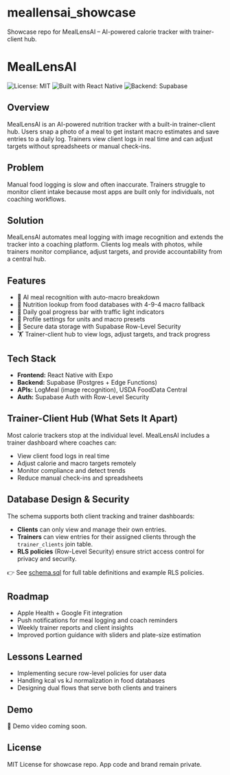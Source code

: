 # meallensai_showcase
Showcase repo for MealLensAI – AI-powered calorie tracker with trainer-client hub.

# MealLensAI

![License: MIT](https://img.shields.io/badge/License-MIT-green.svg)
![Built with React Native](https://img.shields.io/badge/React%20Native-Expo-blue)
![Backend: Supabase](https://img.shields.io/badge/Backend-Supabase-green)

## Overview
MealLensAI is an AI-powered nutrition tracker with a built-in trainer-client hub. Users snap a photo of a meal to get instant macro estimates and save entries to a daily log. Trainers view client logs in real time and can adjust targets without spreadsheets or manual check-ins.

## Problem
Manual food logging is slow and often inaccurate. Trainers struggle to monitor client intake because most apps are built only for individuals, not coaching workflows.

## Solution
MealLensAI automates meal logging with image recognition and extends the tracker into a coaching platform. Clients log meals with photos, while trainers monitor compliance, adjust targets, and provide accountability from a central hub.

## Features
- 📸 AI meal recognition with auto-macro breakdown  
- 🔢 Nutrition lookup from food databases with 4-9-4 macro fallback  
- 🎯 Daily goal progress bar with traffic light indicators  
- 👤 Profile settings for units and macro presets  
- 🔐 Secure data storage with Supabase Row-Level Security  
- 🏋️ Trainer-client hub to view logs, adjust targets, and track progress  

## Tech Stack
- **Frontend:** React Native with Expo  
- **Backend:** Supabase (Postgres + Edge Functions)  
- **APIs:** LogMeal (image recognition), USDA FoodData Central  
- **Auth:** Supabase Auth with Row-Level Security  

## Trainer-Client Hub (What Sets It Apart)
Most calorie trackers stop at the individual level. MealLensAI includes a trainer dashboard where coaches can:  
- View client food logs in real time  
- Adjust calorie and macro targets remotely  
- Monitor compliance and detect trends  
- Reduce manual check-ins and spreadsheets  

## Database Design & Security
The schema supports both client tracking and trainer dashboards:
- **Clients** can only view and manage their own entries.  
- **Trainers** can view entries for their assigned clients through the `trainer_clients` join table.  
- **RLS policies** (Row-Level Security) ensure strict access control for privacy and security.  

👉 See [schema.sql](snippets/schema.sql) for full table definitions and example RLS policies.  

## Roadmap
- Apple Health + Google Fit integration  
- Push notifications for meal logging and coach reminders  
- Weekly trainer reports and client insights  
- Improved portion guidance with sliders and plate-size estimation  

## Lessons Learned
- Implementing secure row-level policies for user data  
- Handling kcal vs kJ normalization in food databases  
- Designing dual flows that serve both clients and trainers  

## Demo
🎥 Demo video coming soon.  

## License
MIT License for showcase repo. App code and brand remain private.
